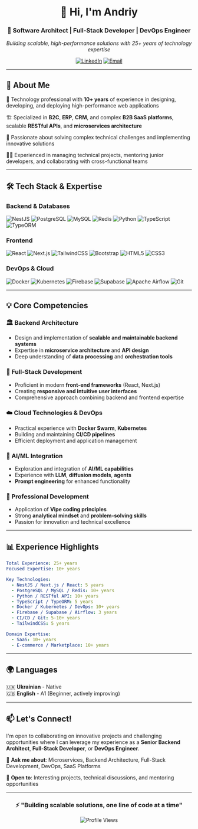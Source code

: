 <div align="center">
  
# 👋 Hi, I'm Andriy

### 🚀 Software Architect | Full-Stack Developer | DevOps Engineer

*Building scalable, high-performance solutions with 25+ years of technology expertise*

[![LinkedIn](https://img.shields.io/badge/LinkedIn-Connect-blue?style=for-the-badge&logo=linkedin)](https://www.linkedin.com/in/anrysys/)
[![Email](https://img.shields.io/badge/Email-Contact-red?style=for-the-badge&logo=gmail)](mailto:anrysys@gmail.com)

</div>

---

## 💼 About Me

🎯 Technology professional with **10+ years** of experience in designing, developing, and deploying high-performance web applications

🏗️ Specialized in **B2C**, **ERP**, **CRM**, and complex **B2B SaaS platforms**, scalable **RESTful APIs**, and **microservices architecture**

🌟 Passionate about solving complex technical challenges and implementing innovative solutions

🧑‍💻 Experienced in managing technical projects, mentoring junior developers, and collaborating with cross-functional teams

---

## 🛠️ Tech Stack & Expertise

### Backend & Databases
![NestJS](https://img.shields.io/badge/NestJS-E0234E?style=for-the-badge&logo=nestjs&logoColor=white)
![PostgreSQL](https://img.shields.io/badge/PostgreSQL-316192?style=for-the-badge&logo=postgresql&logoColor=white)
![MySQL](https://img.shields.io/badge/MySQL-4479A1?style=for-the-badge&logo=mysql&logoColor=white)
![Redis](https://img.shields.io/badge/Redis-DC382D?style=for-the-badge&logo=redis&logoColor=white)
![Python](https://img.shields.io/badge/Python-3776AB?style=for-the-badge&logo=python&logoColor=white)
![TypeScript](https://img.shields.io/badge/TypeScript-007ACC?style=for-the-badge&logo=typescript&logoColor=white)
![TypeORM](https://img.shields.io/badge/TypeORM-FE0803?style=for-the-badge&logo=typeorm&logoColor=white)

### Frontend
![React](https://img.shields.io/badge/React-20232A?style=for-the-badge&logo=react&logoColor=61DAFB)
![Next.js](https://img.shields.io/badge/Next.js-000000?style=for-the-badge&logo=next.js&logoColor=white)
![TailwindCSS](https://img.shields.io/badge/Tailwind_CSS-38B2AC?style=for-the-badge&logo=tailwind-css&logoColor=white)
![Bootstrap](https://img.shields.io/badge/Bootstrap-7952B3?style=for-the-badge&logo=bootstrap&logoColor=white)
![HTML5](https://img.shields.io/badge/HTML5-E34F26?style=for-the-badge&logo=html5&logoColor=white)
![CSS3](https://img.shields.io/badge/CSS3-1572B6?style=for-the-badge&logo=css3&logoColor=white)

### DevOps & Cloud
![Docker](https://img.shields.io/badge/Docker-2496ED?style=for-the-badge&logo=docker&logoColor=white)
![Kubernetes](https://img.shields.io/badge/Kubernetes-326CE5?style=for-the-badge&logo=kubernetes&logoColor=white)
![Firebase](https://img.shields.io/badge/Firebase-FFCA28?style=for-the-badge&logo=firebase&logoColor=black)
![Supabase](https://img.shields.io/badge/Supabase-3ECF8E?style=for-the-badge&logo=supabase&logoColor=white)
![Apache Airflow](https://img.shields.io/badge/Apache_Airflow-017CEE?style=for-the-badge&logo=apache-airflow&logoColor=white)
![Git](https://img.shields.io/badge/Git-F05032?style=for-the-badge&logo=git&logoColor=white)

---

## 💡 Core Competencies

### 🏛️ Backend Architecture
- Design and implementation of **scalable and maintainable backend systems**
- Expertise in **microservice architecture** and **API design**
- Deep understanding of **data processing** and **orchestration tools**

### 🎨 Full-Stack Development
- Proficient in modern **front-end frameworks** (React, Next.js)
- Creating **responsive and intuitive user interfaces**
- Comprehensive approach combining backend and frontend expertise

### ☁️ Cloud Technologies & DevOps
- Practical experience with **Docker Swarm**, **Kubernetes**
- Building and maintaining **CI/CD pipelines**
- Efficient deployment and application management

### 🤖 AI/ML Integration
- Exploration and integration of **AI/ML capabilities**
- Experience with **LLM**, **diffusion models**, **agents**
- **Prompt engineering** for enhanced functionality

### 🎯 Professional Development
- Application of **Vipe coding principles**
- Strong **analytical mindset** and **problem-solving skills**
- Passion for innovation and technical excellence

---

## 📊 Experience Highlights

```yaml
Total Experience: 25+ years
Focused Expertise: 10+ years

Key Technologies:
  - NestJS / Next.js / React: 5 years
  - PostgreSQL / MySQL / Redis: 10+ years
  - Python / RESTful API: 10+ years
  - TypeScript / TypeORM: 5 years
  - Docker / Kubernetes / DevOps: 10+ years
  - Firebase / Supabase / Airflow: 3 years
  - CI/CD / Git: 5-10+ years
  - TailwindCSS: 5 years

Domain Expertise:
  - SaaS: 10+ years
  - E-commerce / Marketplace: 10+ years
```

---

## 🌍 Languages

🇺🇦 **Ukrainian** - Native  
🇬🇧 **English** - A1 (Beginner, actively improving)

---

## 📫 Let's Connect!

I'm open to collaborating on innovative projects and challenging opportunities where I can leverage my experience as a **Senior Backend Architect**, **Full-Stack Developer**, or **DevOps Engineer**.

💬 **Ask me about**: Microservices, Backend Architecture, Full-Stack Development, DevOps, SaaS Platforms

🤝 **Open to**: Interesting projects, technical discussions, and mentoring opportunities

---

<div align="center">

### ⚡ "Building scalable solutions, one line of code at a time"

![Profile Views](https://komarev.com/ghpvc/?username=anrysys&color=blueviolet&style=flat-square)

</div>
